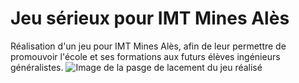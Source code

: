 # Jeu sérieux pour IMT Mines Alès  
Réalisation d'un jeu pour IMT Mines Alès, afin de leur permettre de promouvoir l'école et ses formations aux futurs élèves ingénieurs généralistes. 
![Image de la pasge de lacement du jeu réalisé](file:///home/mehdiysl/Documents/Phaser.io%20doc/screens%20projet/bootscene.png)
